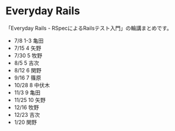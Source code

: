 Everyday Rails
===================

「Everyday Rails - RSpecによるRailsテスト入門」の輪講まとめです。

* 7/8 1-3 亀田
* 7/15 4 矢野
* 7/30 5 牧野
* 8/5 5 吉次
* 8/12 6 関野
* 9/16 7 篠原
* 10/28 8 中伏木
* 11/3 9 亀田
* 11/25 10 矢野
* 12/16 牧野
* 12/23 吉次
* 1/20 関野
